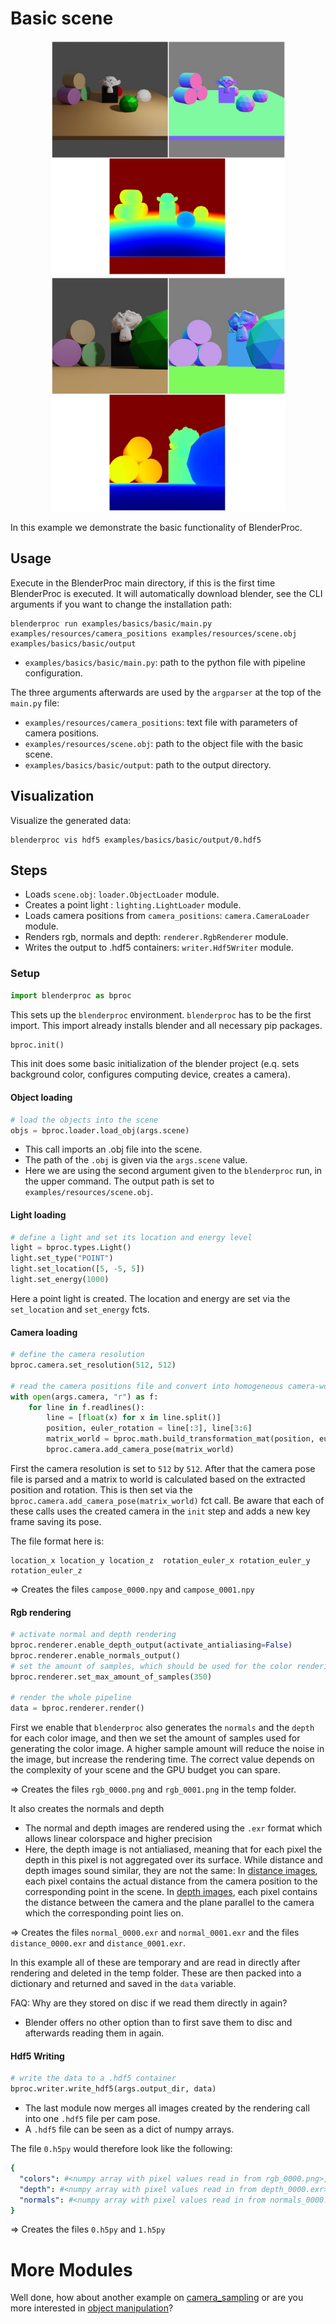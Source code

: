 # Basic scene

<p align="center">
<img src="../../../images/basic_rendering_0.jpg" alt="Front readme image" width=375>
<img src="../../../images/basic_rendering_1.jpg" alt="Front readme image" width=375>
</p>

In this example we demonstrate the basic functionality of BlenderProc.

## Usage

Execute in the BlenderProc main directory, if this is the first time BlenderProc is executed. It will automatically download blender, see the CLI arguments if you want to change the installation path:

```
blenderproc run examples/basics/basic/main.py examples/resources/camera_positions examples/resources/scene.obj examples/basics/basic/output
```

* `examples/basics/basic/main.py`: path to the python file with pipeline configuration.

The three arguments afterwards are used by the `argparser` at the top of the `main.py` file:
* `examples/resources/camera_positions`: text file with parameters of camera positions.
* `examples/resources/scene.obj`: path to the object file with the basic scene.
* `examples/basics/basic/output`: path to the output directory.

## Visualization

Visualize the generated data:

```
blenderproc vis hdf5 examples/basics/basic/output/0.hdf5
```

## Steps

* Loads `scene.obj`: `loader.ObjectLoader` module.
* Creates a point light : `lighting.LightLoader` module.
* Loads camera positions from `camera_positions`: `camera.CameraLoader` module.
* Renders rgb, normals and depth: `renderer.RgbRenderer` module.
* Writes the output to .hdf5 containers: `writer.Hdf5Writer` module.

### Setup

```python
import blenderproc as bproc
```

This sets up the `blenderproc` environment. `blenderproc` has to be the first import. This import already installs blender and all necessary pip packages.

```python
bproc.init()
```

This init does some basic initialization of the blender project (e.q. sets background color, configures computing device, creates a camera).

#### Object loading

```python
# load the objects into the scene
objs = bproc.loader.load_obj(args.scene)
```

* This call imports an .obj file into the scene.
* The path of the `.obj` is given via the `args.scene` value.
* Here we are using the second argument given to the `blenderproc` run, in the upper command. The output path is set to `examples/resources/scene.obj`.

#### Light loading 

```python
# define a light and set its location and energy level
light = bproc.types.Light()
light.set_type("POINT")
light.set_location([5, -5, 5])
light.set_energy(1000)
```

Here a point light is created. The location and energy are set via the `set_location` and `set_energy` fcts.

#### Camera loading

```python
# define the camera resolution
bproc.camera.set_resolution(512, 512)

# read the camera positions file and convert into homogeneous camera-world transformation
with open(args.camera, "r") as f:
    for line in f.readlines():
        line = [float(x) for x in line.split()]
        position, euler_rotation = line[:3], line[3:6]
        matrix_world = bproc.math.build_transformation_mat(position, euler_rotation)
        bproc.camera.add_camera_pose(matrix_world)
```

First the camera resolution is set to `512` by `512`. 
After that the camera pose file is parsed and a matrix to world is calculated based on the extracted position and rotation. 
This is then set via the `bproc.camera.add_camera_pose(matrix_world)` fct call. 
Be aware that each of these calls uses the created camera in the `init` step and adds a new key frame saving its pose.

The file format here is: 

```
location_x location_y location_z  rotation_euler_x rotation_euler_y rotation_euler_z
```


=> Creates the files `campose_0000.npy` and `campose_0001.npy` 

#### Rgb rendering

```python
# activate normal and depth rendering
bproc.renderer.enable_depth_output(activate_antialiasing=False)
bproc.renderer.enable_normals_output()
# set the amount of samples, which should be used for the color rendering
bproc.renderer.set_max_amount_of_samples(350)

# render the whole pipeline
data = bproc.renderer.render()
```

First we enable that `blenderproc` also generates the `normals` and the `depth` for each color image, and then we set the amount of samples used for generating the color image.
A higher sample amount will reduce the noise in the image, but increase the rendering time. 
The correct value depends on the complexity of your scene and the GPU budget you can spare.

=> Creates the files `rgb_0000.png` and `rgb_0001.png` in the temp folder.

It also creates the normals and depth 

* The normal and depth images are rendered using the `.exr` format which allows linear colorspace and higher precision
* Here, the depth image is not antialiased, meaning that for each pixel the depth in this pixel is not aggregated over its surface. While distance and depth images sound similar, they are not the same: In [distance images](https://en.wikipedia.org/wiki/Range_imaging), each pixel contains the actual distance from the camera position to the corresponding point in the scene.  In [depth images](https://en.wikipedia.org/wiki/Depth_map), each pixel contains the distance between the camera and the plane parallel to the camera which the corresponding point lies on.

=> Creates the files `normal_0000.exr` and `normal_0001.exr` and the files `distance_0000.exr` and `distance_0001.exr`.

In this example all of these are temporary and are read in directly after rendering and deleted in the temp folder. 
These are then packed into a dictionary and returned and saved in the `data` variable.

FAQ: Why are they stored on disc if we read them directly in again? 
- Blender offers no other option than to first save them to disc and afterwards reading them in again.

#### Hdf5 Writing 

```python
# write the data to a .hdf5 container
bproc.writer.write_hdf5(args.output_dir, data)
```

* The last module now merges all images created by the rendering call into one `.hdf5` file per cam pose.
* A `.hdf5` file can be seen as a dict of numpy arrays.

The file `0.h5py` would therefore look like the following:

```yaml
{
  "colors": #<numpy array with pixel values read in from rgb_0000.png>,
  "depth": #<numpy array with pixel values read in from depth_0000.exr>,
  "normals": #<numpy array with pixel values read in from normals_0000.exr>,
}
``` 

=> Creates the files `0.h5py` and `1.h5py`

# More Modules

Well done, how about another example on [camera_sampling](../camera_sampling/README.md) or are you more interested in [object manipulation](../entity_manipulation/README.md)?
